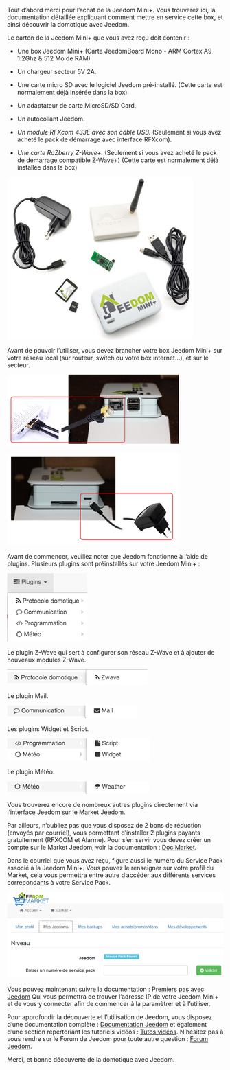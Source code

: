 Tout d’abord merci pour l’achat de la Jeedom Mini+. Vous trouverez ici,
la documentation détaillée expliquant comment mettre en service cette
box, et ainsi découvrir la domotique avec Jeedom.

Le carton de la Jeedom Mini+ que vous avez reçu doit contenir :

-   Une box Jeedom Mini+ (Carte JeedomBoard Mono - ARM Cortex A9 1.2Ghz
    & 512 Mo de RAM)

-   Un chargeur secteur 5V 2A.

-   Une carte micro SD avec le logiciel Jeedom pré-installé. (Cette
    carte est normalement déjà insérée dans la box)

-   Un adaptateur de carte MicroSD/SD Card.

-   Un autocollant Jeedom.

-   *Un module RFXcom 433E avec son câble USB.* (Seulement si vous avez
    acheté le pack de démarrage avec interface RFXcom).

-   *Une carte RaZberry Z-Wave+.* (Seulement si vous avez acheté le pack
    de démarrage compatible Z-Wave+) (Cette carte est normalement déjà
    installée dans la box)

![mini.demarrage01](images/mini.demarrage01.png)

Avant de pouvoir l’utiliser, vous devez brancher votre box Jeedom Mini+
sur votre réseau local (sur routeur, switch ou votre box internet…​), et
sur le secteur.

![mini.demarrage02](images/mini.demarrage02.png)

![mini.demarrage03](images/mini.demarrage03.png)

Avant de commencer, veuillez noter que Jeedom fonctionne à l’aide de
plugins. Plusieurs plugins sont préinstallés sur votre Jeedom Mini+ :

![mini.demarrage04](images/mini.demarrage04.png)

Le plugin Z-Wave qui sert à configurer son réseau Z-Wave et à ajouter de
nouveaux modules Z-Wave.

![mini.demarrage05](images/mini.demarrage05.png)

Le plugin Mail.

![mini.demarrage06](images/mini.demarrage06.png)

Les plugins Widget et Script.

![mini.demarrage07](images/mini.demarrage07.png)

Le plugin Météo.

![mini.demarrage08](images/mini.demarrage08.png)

Vous trouverez encore de nombreux autres plugins directement via
l’interface Jeedom sur le Market Jeedom.

Par ailleurs, n’oubliez pas que vous disposez de 2 bons de réduction
(envoyés par courriel), vous permettant d’installer 2 plugins payants
gratuitement (RFXCOM et Alarme). Pour s’en servir vous devez créer un
compte sur le Market Jeedom, voir la documentation : [Doc
Market](https://jeedom.github.io/documentation/premiers-pas/fr_FR/index).

Dans le courriel que vous avez reçu, figure aussi le numéro du Service
Pack associé à la Jeedom Mini+. Vous pouvez le renseigner sur votre
profil du Market, cela vous permettra entre autre d’accéder aux
différents services correpondants à votre Service Pack.

![mini.demarrage09](images/mini.demarrage09.png)

Vous pouvez maintenant suivre la documentation : [Premiers pas avec
Jeedom](https://jeedom.github.io/documentation/premiers-pas/fr_FR/index)
Qui vous permettra de trouver l’adresse IP de votre Jeedom Mini+ et de
vous y connecter afin de commencer à la paramètrer et à l’utiliser.

Pour approfondir la découverte et l’utilisation de Jeedom, vous disposez
d’une documentation complète : [Documentation
Jeedom](https://jeedom.fr/doc) et également d’une section répertoriant
les tutoriels vidéos : [Tutos vidéos](https://jeedom.github.io/documentation/presentation/fr_FR/index#tocAnchor-1-3).
N’hésitez pas à vous rendre sur le Forum de Jeedom pour toute autre
question : [Forum Jeedom](https://www.jeedom.com/forum/).

Merci, et bonne découverte de la domotique avec Jeedom.
